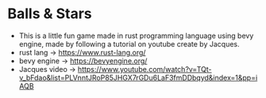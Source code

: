 # Balls & Stars
- This is a little fun game made in rust programming language using bevy engine, made by following a tutorial on youtube create by Jacques.
- rust lang -> https://www.rust-lang.org/
- bevy engine -> https://bevyengine.org/
- Jacques video -> https://www.youtube.com/watch?v=TQt-v_bFdao&list=PLVnntJRoP85JHGX7rGDu6LaF3fmDDbqyd&index=1&pp=iAQB

